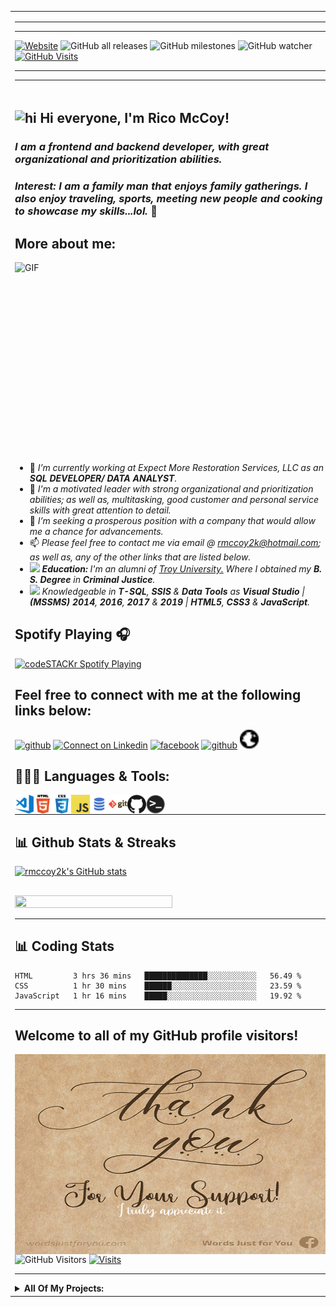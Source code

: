 <table width="100%"> 
  <tr>
  <td width="100%">		  
      
---
---
[![Website](https://img.shields.io/website?label=Portfolio&style=for-the-badge&up_color=green&url=https%3A%2F%2Frmccoy2k.github.io%2Fportfolio%2F)](https://rmccoy2k.github.io/portfolio/) ![GitHub all releases](https://img.shields.io/github/downloads/rmccoy2k/3D-cube-box/total?logo=github&style=for-the-badge) ![GitHub milestones](https://img.shields.io/github/milestones/all/rmccoy2k/3D-cube-box?logo=github&style=for-the-badge) ![GitHub watcher](https://img.shields.io/github/watchers/rmccoy2k/3D-cube-box?logo=github&style=for-the-badge) [![GitHub Visits](https://github.com/rmccoy2k?username=rmccoy2k&logo=GitHub&label=github%20visits&color=336699&logoColor=white&style=flat-square)](https://github.com/rmccoy2k)
<!--[![Twitter Follow](https://img.shields.io/twitter/follow/codeSTACKr?color=1DA1F2&logo=twitter&style=for-the-badge)](https://twitter.com/intent/follow?original_referer=https%3A%2F%2Fgithub.com%2FcodeSTACKr&screen_name=codeSTACKr)-->
---
---

  </tr>
  <td width="100%">


## <img src="https://user-images.githubusercontent.com/1303154/88677602-1635ba80-d120-11ea-84d8-d263ba5fc3c0.gif" width="30px" alt="hi"> Hi everyone, I'm Rico McCoy!


### *I am a frontend and backend developer, with great organizational and prioritization abilities.*

### *Interest: I am a family man that enjoys family gatherings. I also enjoy traveling, sports, meeting new people and cooking to showcase my skills...lol.* 🤣


## More about me:

<img align="right" alt="GIF" src="https://github.com/rmccoy2k/rmccoy2k/blob/main/rmccoy2k-gif.gif?raw=true" width="500" height="320" /> 

<!--
<img align="right" alt="GIF" src="https://github.com/abhisheknaiidu/abhisheknaiidu/blob/master/code.gif?raw=true" width="500" height="320" />
-->

- 🔭 *I’m currently working at Expect More Restoration Services, LLC as an **SQL DEVELOPER/ DATA ANALYST**.*
- 💪 *I'm a motivated leader with strong organizational and prioritization abilities; as well as, multitasking, good customer and personal service skills with great attention to detail.*
- 🤔 *I’m seeking a prosperous position with a company that would allow me a chance for advancements.*
- 📫 *Please feel free to contact me via email @ rmccoy2k@hotmail.com; as well as, any of the other links that are listed below.*
- <img src="https://media.giphy.com/media/fYSnHlufseco8Fh93Z/giphy.gif" width="25"> ***Education:** I'm an alumni of <a href="https://www.troy.edu/alumni/index.html">Troy University.</a> Where I obtained my **B. S. Degree** in **Criminal Justice**.*
- <img src="https://emojis.slackmojis.com/emojis/images/1531849430/4246/blob-sunglasses.gif?1531849430" width="25"/> *Knowledgeable in **T-SQL**, **SSIS** & **Data Tools** as **Visual Studio** | **(MSSMS) 2014**, **2016**, **2017** & **2019** | **HTML5**, **CSS3** & **JavaScript**.*
<!--
- 😄 Pronouns: CoderOne, Ipenywis, islempenywis.
- ⚡ Fun fact: I play games and go to the GYM very often.
-->


## Spotify Playing 🎧

[<img src="https://now-playing-codestackr.vercel.app/api/spotify-playing" alt="codeSTACKr Spotify Playing" width="550" />](https://open.spotify.com/user/bpltz26vd7syn4ury87fm0oh8)


## Feel free to connect with me at the following links below:

[<img src='https://img.shields.io/badge/GitHub-100000?style=for-the-badge&logo=github&logoColor=white' alt='github' height='30'>](https://github.com/rmccoy2k)  [<img src='https://img.shields.io/badge/LinkedIn-0077B5?style=for-the-badge&logo=linkedin&logoColor=white' alt='Connect on Linkedin' height='30'>](https://www.linkedin.com/in/rico-mccoy-0b097116a/)  [<img src='https://img.shields.io/badge/Facebook-1877F2?style=for-the-badge&logo=facebook&logoColor=white' alt='facebook' height='30'>](https://www.facebook.com/rico.mccoy.90/)  [<img src='https://img.shields.io/badge/Microsoft_Outlook-0078D4?style=for-the-badge&logo=microsoft-outlook&logoColor=white' alt='github' height='30'>](https://rmccoy2k@hotmail.com) [<img src='https://raw.githubusercontent.com/iconic/open-iconic/master/svg/globe.svg' alt='website' height='30'>](https://rmccoy2k.github.io/portfolio/)


## 👨🏻‍💻 Languages & Tools:

<!-- Icons -->
[<img align="left" alt="Visual Studio Code" width="30px" src="https://raw.githubusercontent.com/github/explore/80688e429a7d4ef2fca1e82350fe8e3517d3494d/topics/visual-studio-code/visual-studio-code.png" />](https://rmccoy2k.github.io/portfolio/Project%20Page/projects.html)
[<img align="left" alt="HTML5" width="30px" src="https://raw.githubusercontent.com/github/explore/80688e429a7d4ef2fca1e82350fe8e3517d3494d/topics/html/html.png" />](https://rmccoy2k.github.io/portfolio/Project%20Page/projects.html)
[<img align="left" alt="CSS3" width="30px" src="https://raw.githubusercontent.com/github/explore/80688e429a7d4ef2fca1e82350fe8e3517d3494d/topics/css/css.png" />](https://rmccoy2k.github.io/portfolio/Project%20Page/projects.html)
[<img align="left" alt="JavaScript" width="30px" src="https://raw.githubusercontent.com/github/explore/80688e429a7d4ef2fca1e82350fe8e3517d3494d/topics/javascript/javascript.png" />](https://rmccoy2k.github.io/portfolio/Project%20Page/projects.html)
[<img align="left" alt="SQL" width="30px" src="https://raw.githubusercontent.com/github/explore/80688e429a7d4ef2fca1e82350fe8e3517d3494d/topics/sql/sql.png" />](https://rmccoy2k.github.io/portfolio/Project%20Page/projects.html)
[<img align="left" alt="Git" width="30px" src="https://raw.githubusercontent.com/github/explore/80688e429a7d4ef2fca1e82350fe8e3517d3494d/topics/git/git.png" />](https://github.com/rmccoy2k)
[<img align="left" alt="GitHub" width="30px" src="https://raw.githubusercontent.com/github/explore/78df643247d429f6cc873026c0622819ad797942/topics/github/github.png" />](https://github.com/rmccoy2k)
[<img align="left" alt="Terminal" width="30px" src="https://raw.githubusercontent.com/github/explore/80688e429a7d4ef2fca1e82350fe8e3517d3494d/topics/terminal/terminal.png" />]("")


<!--## Badges  

<a href='https://archiveprogram.github.com/'><img src='https://raw.githubusercontent.com/acervenky/animated-github-badges/master/assets/acbadge.gif' width='35' height='35'></a> <a href='https://docs.github.com/en/developers'><img src='https://raw.githubusercontent.com/acervenky/animated-github-badges/master/assets/devbadge.gif' width='35' height='35'></a> <a href='https://github.com/pricing'><img src='https://raw.githubusercontent.com/acervenky/animated-github-badges/master/assets/pro.gif' width='35' height='35'></a> <a href='https://stars.github.com/'><img src='https://raw.githubusercontent.com/acervenky/animated-github-badges/master/assets/starbadge.gif' width='35' height='35'></a> <a href='https://docs.github.com/en/github/supporting-the-open-source-community-with-github-sponsors'><img src='https://raw.githubusercontent.com/acervenky/animated-github-badges/master/assets/sponsorbadge.gif' width='35' height='35'></a>-->

<br >

---


## 📊 Github Stats & Streaks

[![rmccoy2k's GitHub stats](https://github-readme-stats.vercel.app/api?username=rmccoy2k&show_icons=true&hide_border=true)](https://github.com/rmccoy2k/github-readme-stats) 

##

<img  src="https://github-readme-streak-stats.herokuapp.com/?user=rmccoy2k&theme=true&hide_border=true" width="71%" height="71%" >

---


## 📊 Coding Stats

<!--START_SECTION:waka-->
```text
HTML         3 hrs 36 mins   ██████████████░░░░░░░░░░░   56.49 % 
CSS          1 hr 30 mins    ██████░░░░░░░░░░░░░░░░░░░   23.59 % 
JavaScript   1 hr 16 mins    █████░░░░░░░░░░░░░░░░░░░░   19.92 % 
```
<!--END_SECTION:waka-->

---

<!---------------------------------
GitHub Profile Visitors Info & Code
---------------------------------->

<!-- Docs
How to use?

If you know how to add picture in markdown, then you are good to go.

All you have to do is to add below markdown markup to your markdown content:

![GitHub-visitors](https://GitHub-visitor-badge.glitch.me/badge?page_id=page.id)
                
          
In which, the url parameter page_id is REQUIRED, please use the unique string to best represent your page.

I recommend you to follow page_id rules below:

For README.md file, use ${your.username}.${your.repo.id}, https://visitor-badge.glitch.me/badge?page_id=jwenjian.visitor-badge for example.

For Issue body, use ${your.username}.${your.repo.id}.issue.${issue.id}, https://visitor-badge.glitch.me/badge?page_id=jwenjian.visitor-badge.issue.1 for example.

...or any other markdown content, please give an unique string to distinguish -->


## Welcome to all of my GitHub profile visitors! 

<img align="right" alt="GIF" src="https://github.com/rmccoy2k/rmccoy2k/blob/main/rmccoy2k-gif-2.gif?raw=true" width="500" height="320" />

![GitHub Visitors](https://visitor-badge.glitch.me/badge?page_id=${rmccoy2k}.${rmccoy2k.repo.id}.issue.${issue.id},GitHub%20visitor-badge.issue.1)
[![Visits](https://komarev.com/ghpvc/?username=rmccoy2k&logo=GitHub&label=github%20visits&color=336699&logoColor=white&style=flat-square)](https://github.com/novatorem)

---


<!-- Additional Info -->

<details>
<summary>
<h><b>All Of My Projects:</h></b>
</summary>
	
## **COMING SOON!**


<!--
I love sharing knowledge and putting tutorials, courses and posts together for helping other developers, and tjat's why CoderOne Youtube Channel exists!

#### What is CoderOne?

CoderOne is a youtube channel for learning Web/Mobile development, coding and design. Including new technologies and frameworks and anything really related to development world.
-->
</details>


<!--
<details>
<summary>
All Of My Projects:
</summary>
	
<br >

<table>
  <thead align="center">
    <tr border: none;>
      <td><b>🎁 Projects</b></td>
      <td><b>⭐ Stars</b></td>
      <td><b>📚 Forks</b></td>
      <td><b>🛎 Issues</b></td>
      <td><b>📬 Pull requests</b></td>
    </tr>
  </thead>
  <tbody>
    <tr>
      <td><a href="https://github.com/thmsgbrt/react-simple-pull-to-refresh"><b>React PullToRefresh component</b></a></td>
      <td><img alt="Stars" src="https://img.shields.io/github/stars/thmsgbrt/react-simple-pull-to-refresh?style=flat-square&labelColor=343b41"/></td>
      <td><img alt="Forks" src="https://img.shields.io/github/forks/thmsgbrt/react-simple-pull-to-refresh?style=flat-square&labelColor=343b41"/></td>
      <td><img alt="Issues" src="https://img.shields.io/github/issues/thmsgbrt/react-simple-pull-to-refresh?style=flat-square&labelColor=343b41"/></td>
      <td><img alt="Pull Requests" src="https://img.shields.io/github/issues-pr/thmsgbrt/react-simple-pull-to-refresh?style=flat-square&labelColor=343b41"/></td>
    </tr>
	  <tr>
      <td><a href="https://github.com/thmsgbrt/Chrome-Extension-with-React-and-Typescript-Starter-Pack"><b>Typescript & React Chrome Extension Starter</b></a></td>
      <td><img alt="Stars" src="https://img.shields.io/github/stars/thmsgbrt/Chrome-Extension-with-React-and-Typescript-Starter-Pack?style=flat-square&labelColor=343b41"/></td>
      <td><img alt="Forks" src="https://img.shields.io/github/forks/thmsgbrt/Chrome-Extension-with-React-and-Typescript-Starter-Pack?style=flat-square&labelColor=343b41"/></td>
      <td><img alt="Issues" src="https://img.shields.io/github/issues/thmsgbrt/Chrome-Extension-with-React-and-Typescript-Starter-Pack?style=flat-square&labelColor=343b41"/></td>
      <td><img alt="Pull Requests" src="https://img.shields.io/github/issues-pr/thmsgbrt/Chrome-Extension-with-React-and-Typescript-Starter-Pack?style=flat-square&labelColor=343b41"/></td>
    </tr>
    <tr>
      <td><a href="https://github.com/thmsgbrt/nodejs-typescript-express-apollo-graphql-starter"><b>NodeJs Express TypeScript GraphQL Starter</b></a></td>
      <td><img alt="Stars" src="https://img.shields.io/github/stars/thmsgbrt/nodejs-typescript-express-apollo-graphql-starter?style=flat-square&labelColor=343b41"/></td>
      <td><img alt="Forks" src="https://img.shields.io/github/forks/thmsgbrt/nodejs-typescript-express-apollo-graphql-starter?style=flat-square&labelColor=343b41"/></td>
      <td><img alt="Issues" src="https://img.shields.io/github/issues/thmsgbrt/nodejs-typescript-express-apollo-graphql-starter?style=flat-square&labelColor=343b41"/></td>
      <td><img alt="Pull Requests" src="https://img.shields.io/github/issues-pr/thmsgbrt/nodejs-typescript-express-apollo-graphql-starter?style=flat-square&labelColor=343b41"/></td>
    </tr>
  </tbody>
</table>
</details> 
-->

<!--START_SECTION:activity-->

<!-- Markdown Tips:

To bolden the text, wrap it with two asterisks (*) (**word**)
To italisize the text, wrap it with one asterisk (*) (*word*)
To strikethrough the text, wrap it with two tildes (~) (~~word~~)
To make a link, place the link text in brackets and the url in parentheses ([link](http://example.com))
To make an example icon image, place an !, the alt text in brackets, and the url in parentheses (![github](/images/icon.png)) -->

<!--
**rmccoy2k/rmccoy2k** is a ✨ _special_ ✨ repository because its `README.md` (this file) appears on your GitHub profile.

Here are some ideas to get you started:

- 🔭 I’m currently working on ...
- 🌱 I’m currently learning ...
- 👯 I’m looking to collaborate on ...
- 🤔 I’m looking for help with ...
- 💬 Ask me about ...
- 📫 How to reach me: ...
- 😄 Pronouns: ...
- ⚡ Fun fact: ...
-->

